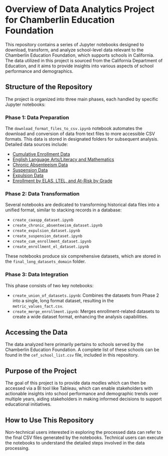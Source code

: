 
# Overview of Data Analytics Project for Chamberlin Education Foundation

This repository contains a series of Jupyter notebooks designed to download, transform, and analyze school-level data relevant to the Chamberlin Education Foundation, which supports schools in California. The data utilized in this project is sourced from the California Department of Education, and it aims to provide insights into various aspects of school performance and demographics.

## Structure of the Repository

The project is organized into three main phases, each handled by specific Jupyter notebooks:

### Phase 1: Data Preparation
The `download_format_files_to_csv.ipynb` notebook automates the download and conversion of data from text files to more accessible CSV formats. This data is stored in designated folders for subsequent analysis. Detailed data sources include:
- [Cumulative Enrollment Data](https://www.cde.ca.gov/ds/ad/filesenrcum.asp)
- [English Language Arts/Literacy and Mathematics](https://caaspp-elpac.ets.org/caaspp/ResearchFileListSB?ps=true&lstTestYear=2023&lstTestType=B&lstCounty=00&lstDistrict=00000&lstFocus=a)
- [Chronic Absenteeism Data](https://www.cde.ca.gov/ds/ad/filesabd.asp)
- [Suspension Data](https://www.cde.ca.gov/ds/ad/filessd.asp)
- [Expulsion Data](https://www.cde.ca.gov/ds/ad/filesed.asp)
- [Enrollment by ELAS, LTEL, and At-Risk by Grade](https://www.cde.ca.gov/ds/ad/filesltel.asp)

### Phase 2: Data Transformation
Several notebooks are dedicated to transforming historical data files into a unified format, similar to stacking records in a database:
- `create_caaspp_dataset.ipynb`
- `create_chronic_absenteeism_dataset.ipynb`
- `create_expulsion_dataset.ipynb`
- `create_suspension_dataset.ipynb`
- `create_cum_enrollment_dataset.ipynb`
- `create_enrollment_el_dataset.ipynb`

These notebooks produce six comprehensive datasets, which are stored in the `final_long_datasets_domain` folder.

### Phase 3: Data Integration
This phase consists of two key notebooks:
- `create_union_of_datasets.ipynb`: Combines the datasets from Phase 2 into a single, long format dataset, resulting in the `metric_values_fact.csv`.
- `create_merge_enrollment.ipynb`: Merges enrollment-related datasets to create a wide dataset format, enhancing the analysis capabilities.

## Accessing the Data
The data analyzed here primarily pertains to schools served by the Chamberlin Education Foundation. A complete list of these schools can be found in the `cef_school_list.csv` file, included in this repository.

## Purpose of the Project
The goal of this project is to provide data modles which can then be accessed via a BI tool like Tableau, which can enable stakeholders with actionable insights into school performance and demographic trends over multiple years, aiding stakeholders in making informed decisions to support educational initiatives.

## How to Use This Repository
Non-technical users interested in exploring the processed data can refer to the final CSV files generated by the notebooks. Technical users can execute the notebooks to understand the detailed steps involved in the data processing.
